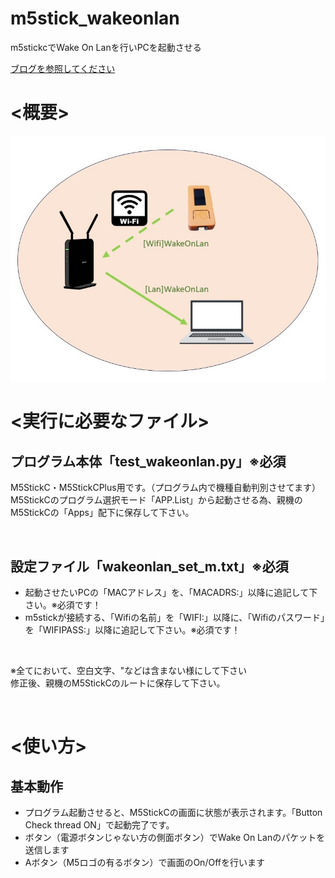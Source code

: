 # m5stick_wakeonlan
m5stickcでWake On Lanを行いPCを起動させる

[ブログを参照してください](https://tukutano.com/m5stick-wake-on-lan/)

# <概要>

![WakeOnLan概要](doc/Slide.jpg)

# <実行に必要なファイル>

## プログラム本体「test_wakeonlan.py」**※必須**
M5StickC・M5StickCPlus用です。（プログラム内で機種自動判別させてます）<br>
M5StickCのプログラム選択モード「APP.List」から起動させる為、親機のM5StickCの「Apps」配下に保存して下さい。<br>

<br>

## 設定ファイル「wakeonlan_set_m.txt」**※必須**

* 起動させたいPCの「MACアドレス」を、「MACADRS:」以降に追記して下さい。※必須です！
* m5stickが接続する、「Wifiの名前」を「WIFI:」以降に、「Wifiのパスワード」を「WIFIPASS:」以降に追記して下さい。※必須です！

<br>

※全てにおいて、空白文字、"などは含まない様にして下さい<br>
修正後、親機のM5StickCのルートに保存して下さい。<br>

<br>

# <使い方>

## 基本動作

- プログラム起動させると、M5StickCの画面に状態が表示されます。「Button Check thread ON」で起動完了です。
- ボタン（電源ボタンじゃない方の側面ボタン）でWake On Lanのパケットを送信します
- Aボタン（M5ロゴの有るボタン）で画面のOn/Offを行います

<br>
